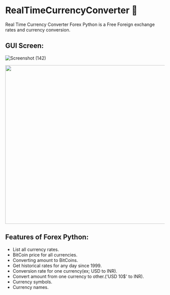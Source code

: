 # RealTimeCurrencyConverter 💸 
Real Time Currency Converter Forex Python is a Free Foreign exchange rates and currency conversion.

## GUI Screen:

![Screenshot (142)](https://user-images.githubusercontent.com/86725419/208434940-8822590d-4001-4c6d-b61c-3347e53586cc.png)

<img src="https://user-images.githubusercontent.com/86725419/208434940-8822590d-4001-4c6d-b61c-3347e53586cc.png" width=700 height=500>

   ## Features of Forex Python:
 - List all currency rates.
- BitCoin price for all currencies.
- Converting amount to BitCoins.
- Get historical rates for any day since 1999.
- Conversion rate for one currency(ex; USD to INR).
- Convert amount from one currency to other.('USD 10$' to INR).
- Currency symbols.
- Currency names.
